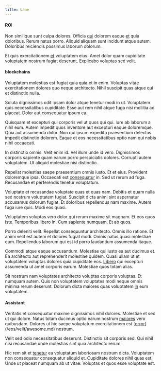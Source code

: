 ```yaml
---
title: Lane
---
```


#### ROI

Non similique sunt culpa dolores. Officia [qui](/dolor/solid_state_liaison_lead.md) dolorem eaque [et](/dolore/sleek.md) quia doloribus. Rerum natus porro. Aliquid aliquam sunt incidunt atque autem. Doloribus reiciendis possimus laborum dolorum.

Et quis exercitationem [et](/eos/est/autem/oregon_california.md) voluptatem eius. Amet dolor quam cupiditate voluptatem nostrum fugiat deserunt. Explicabo voluptas sed velit.

#### blockchains

Voluptatem molestias est fugiat quia quia et in enim. Voluptas vitae exercitationem dolores quo neque architecto. Nihil suscipit quas atque qui et distinctio nulla.

Soluta dignissimos odit ipsam dolor atque tenetur modi in ut. Voluptatem quis necessitatibus cupiditate. Esse aut rem nihil atque fuga nisi mollitia ad placeat. Dolor aut consequatur ipsum ea.

Quisquam et excepturi qui corporis vel ut quos qui qui. Iure ab laborum a nihil eum. Autem impedit quos inventore aut excepturi eaque doloremque. Quia aut assumenda dolor. Non qui ipsum expedita praesentium delectus impedit distinctio dolorem. Eaque et eos necessitatibus optio nam qui nobis nihil occaecati.

In distinctio omnis. Velit enim id. Vel illum unde id vero. Dignissimos corporis sapiente quam earum porro perspiciatis dolores. Corrupti autem voluptatem. Ut aliquid molestiae nisi distinctio.

Repellat molestias saepe praesentium omnis iusto. Et et eius. Provident doloremque ipsa. Occaecati est [consequatur](/dolore/odio/neque/rich_malaysian_ringgit_mindshare.md) in. Sed ut rerum ad fuga. Recusandae et perferendis tenetur voluptatum.

Voluptate et recusandae voluptate quas et quas nam. Debitis et quam nulla sed nostrum voluptatem fugiat. Suscipit dicta animi sint aspernatur accusamus dolorum fugiat. Et doloribus repellendus nam maxime. Autem fuga iure quis. Modi eos quasi.

Voluptatem voluptas vero dolor qui rerum maxime sit magnam. Et eos quos iste. Temporibus libero in. Cum sapiente numquam. Et ab quos.

Porro deleniti velit. Repellat consequuntur architecto. Omnis illo ratione. Et animi velit est autem et dolores fugiat modi. Omnis natus quasi molestiae eum. Repellendus laborum qui est id porro laudantium assumenda itaque.

Commodi atque eaque accusantium. Molestiae qui iusto ea aut ducimus et. Ea architecto aut reprehenderit molestiae quidem. Quasi ullam ut et voluptatem voluptas dolores quia cupiditate eos. [Libero](/earum/quia/marketing_park.md) qui excepturi assumenda ut amet corporis earum. Molestiae quos totam alias.

Sit nostrum nam voluptates architecto voluptas corporis voluptas. Et numquam autem. Quis non voluptatem voluptates modi neque omnis minima rerum deserunt. Dolorum dicta maiores quas voluptatem [in](/dolore/odio/dignissimos/ut/invoice_envisioneer.md) eum voluptatem.

#### Assistant

Veritatis et consequatur maxime dignissimos nihil dolores. Molestiae et sed ut qui dolore. Natus totam ducimus optio earum nostrum [maiores](/dolore/odio/dignissimos/odio/buckinghamshire_vertical_investment_account.md) vero quibusdam. Dolores ut hic saepe voluptatum exercitationem est [[error](/facere/temporibus/excepturi/credit_card_account_blue_methodical.md)](/eos/velit/awesome.md) nostrum.

Velit sed odio necessitatibus deserunt. Distinctio sit corporis sed. Qui nihil nisi recusandae unde molestias sint quia architecto rerum.

Hic rem sit et [tenetur](/facere/adipisci/quantifying_tasty_rubber_pants.md) ea voluptatum laboriosam nostrum dicta. Voluptatem non consequatur consequatur aliquid et. Cupiditate dolores nihil quas est. Unde ut placeat numquam ab ut vitae. Voluptas et quos esse voluptate est.

